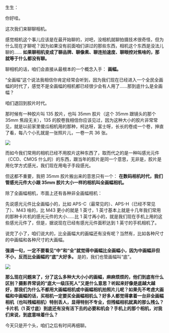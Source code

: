 生生：

你好哇。

这次我们来聊聊相机。

感觉相机这个事儿应该是在最开始聊的，对吧，没相机就聊拍摄技术很奇怪，但为什么现在才聊呢？因为如果没有前面咱们讲过的那些东西，相机这个东西是没法儿聊的…… **如果聊相机变成了聊品牌、聊像素、聊连拍速度、聊眼控对焦啥的，那就等于什么都没有聊。**

聊相机的话，咱们会直接从最根本的一个概念入手： **画幅。**

“全画幅”这个说法我相信你肯定经常会听到，因为我们现在已经进入一个全民全画幅的时代了，感觉不是全画幅的相机都已经很少会有人用了……那到底什么是全画幅？

咱们退回到胶片时代。

那时候有一种胶片叫 135 胶片，也叫 35mm 胶片（这个 35mm 跟镜头的那个 35mm 焦段无关），135 的胶卷我相信你应该见过，因为这种大小的胶片非常常见，就是以前家里傻瓜相机用的那种，柯达呀，富士呀，长长的卷成一个卷，抻直了看，每八个小孔就是一张照片儿，一卷一共 36 张。

![](https://static001.geekbang.org/resource/image/79/70/79769daedyy3b31bf729be6f9e303b70.jpeg?wh=1024x576)

而如今我们常用的相机已经不用胶片这种东西了，取而代之的是一种叫感光元件（CCD、CMOS 什么的）的东西，跟当年的胶片是同一个意思，无非是，胶片是用化学方式感光，我们现在用电子手段感光。

但这都不重要，我把 35mm 胶片搬出来的意思只有一个： **在数码相机时代，我们管感光元件大小跟 35mm 胶片大小一样的相机叫全画幅相机。**

除了全画幅相机，市面上还有各种非全画幅相机：

先说感光元件比全画幅小的，比如 APS-C（最常见的）、APS-H（已经不常见了）、M43 啥的，比 M43 更小的就是 1 英寸，1 英寸基本上就是十几年我们常用的那种卡片机的感光元件的大小……比 1 英寸再小的，就是我们现在手机上用的这些感光元件了，但是，据说现在已经有感光元件面积达到 1 英寸的手机相机了。

说完了小了，咱们说大的，比全画幅大的画幅还有没有呢？当然有，比如各种尺寸的中画幅和各种尺寸的大画幅。

**强调一句，一定不要看见“中”和“全”就觉得中画幅比全画幅小，因为中画幅非但不小，反而比全画幅的“底”大好多。** 是的，我们也管画幅叫“底”。

![](https://static001.geekbang.org/resource/image/1f/b9/1f1b7422117afc63e41f9882473774b9.jpeg?wh=1200x799)

**那么现在问题来了，分了这么多种大大小小的画幅，麻麻烦烦的，他们到底有什么区别？摄影界常说的“底大一级压死人”又是什么意思？听起来好像是底越大越好，那我们为什么不都用大画幅相机或中画幅相机拍照片儿呢？如果先不考虑大画幅和中画幅的话，买相机一定要买全画幅相机么？好多人都觉得拿着一台非全画幅相机（也叫残幅相机）特别丢人，显得特别不专业，但残幅相机就真的那么残么？卡片机（1 英寸底）到底还有没有活下去的必要和机会？手机上的那个相机，对我们来说，到底意味着什么？**

今天只是开个头，咱们之后有时间再细聊。